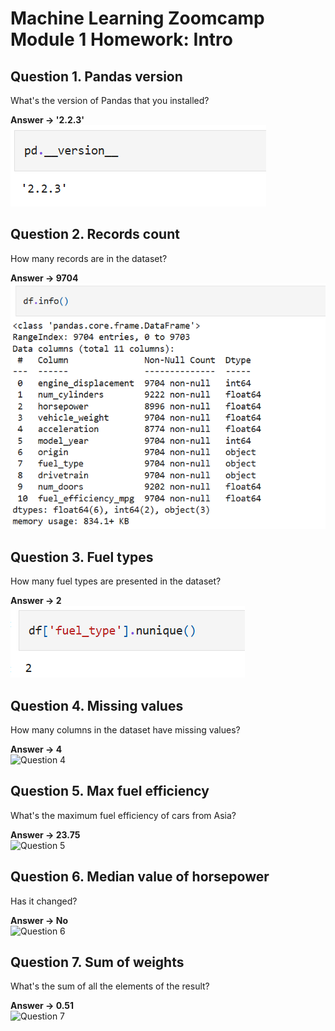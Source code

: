 # Machine Learning Zoomcamp Module 1 Homework: Intro

## Question 1. Pandas version
What's the version of Pandas that you installed?

**Answer -> '2.2.3'**<br/>
![Question 1](https://github.com/AlbertPKW/machine-learning-zoomcamp-ap/blob/main/01-intro/Images/Qns%201.png)

## Question 2. Records count
How many records are in the dataset?

**Answer -> 9704**<br/>
![Question 2](https://github.com/AlbertPKW/machine-learning-zoomcamp-ap/blob/main/01-intro/Images/Qns%202.png)

## Question 3. Fuel types
How many fuel types are presented in the dataset?

**Answer -> 2**<br/>
![Question 3](https://github.com/AlbertPKW/machine-learning-zoomcamp-ap/blob/main/01-intro/Images/Qns%203.png)

## Question 4. Missing values
How many columns in the dataset have missing values?

**Answer -> 4**<br/>
![Question 4]([01-intro/Images/Qns%204.png](https://github.com/AlbertPKW/machine-learning-zoomcamp-ap/blob/main/01-intro/Images/Qns%204.png))

## Question 5. Max fuel efficiency
What's the maximum fuel efficiency of cars from Asia?

**Answer -> 23.75**<br/>
![Question 5]([01-intro/Images/Qns%205.png](https://github.com/AlbertPKW/machine-learning-zoomcamp-ap/blob/main/01-intro/Images/Qns%205.png))

## Question 6. Median value of horsepower
Has it changed?

**Answer -> No**<br/>
![Question 6]([01-intro/Images/Qns%206.png](https://github.com/AlbertPKW/machine-learning-zoomcamp-ap/blob/main/01-intro/Images/Qns%206.png))

## Question 7. Sum of weights
What's the sum of all the elements of the result?

**Answer -> 0.51**<br/>
![Question 7]([01-intro/Images/Qns%207.png](https://github.com/AlbertPKW/machine-learning-zoomcamp-ap/blob/main/01-intro/Images/Qns%207.png))
